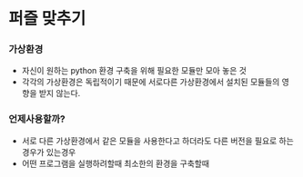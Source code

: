 # 퍼즐 맞추기

### 가상환경

* 자신이 원하는 python 환경 구축을 위해 필요한 모듈만 모아 놓은 것
* 각각의 가상환경은 독립적이기 때문에 서로다른 가상환경에서 설치된 모듈들의 영향을 받지 않는다.



### 언제사용할까?

* 서로 다른 가상환경에서 같은 모듈을 사용한다고 하더라도 다른 버전을 필요로 하는 경우가 있는경우
* 어떤 프로그램을 실행하려할때 최소한의 환경을 구축할때 